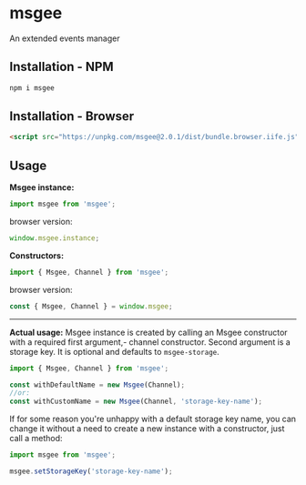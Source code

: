 # msgee
An extended events manager

## Installation - NPM
```sh
npm i msgee
```

## Installation - Browser
```html
<script src="https://unpkg.com/msgee@2.0.1/dist/bundle.browser.iife.js"></script>
```

## Usage
**Msgee instance:**
```js
import msgee from 'msgee';
```
browser version:
```js
window.msgee.instance;
```
**Constructors:**
```js
import { Msgee, Channel } from 'msgee';
```
browser version:
```js
const { Msgee, Channel } = window.msgee;
```
***
**Actual usage:**
Msgee instance is created by calling an Msgee constructor with a required first argument,- channel constructor. Second argument is a storage key. It is optional and defaults to ```msgee-storage```.
```js
import { Msgee, Channel } from 'msgee';

const withDefaultName = new Msgee(Channel);
//or:
const withCustomName = new Msgee(Channel, 'storage-key-name');
```
If for some reason you're unhappy with a default storage key name, you can change it without a need to create a new instance with a constructor, just call a method:
```js
import msgee from 'msgee';

msgee.setStorageKey('storage-key-name');
```

